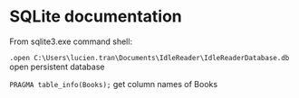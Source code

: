 # SQLite documentation


From sqlite3.exe command shell:

`.open C:\Users\lucien.tran\Documents\IdleReader\IdleReaderDatabase.db` 
open persistent database 


`PRAGMA table_info(Books);`
get column names of Books

